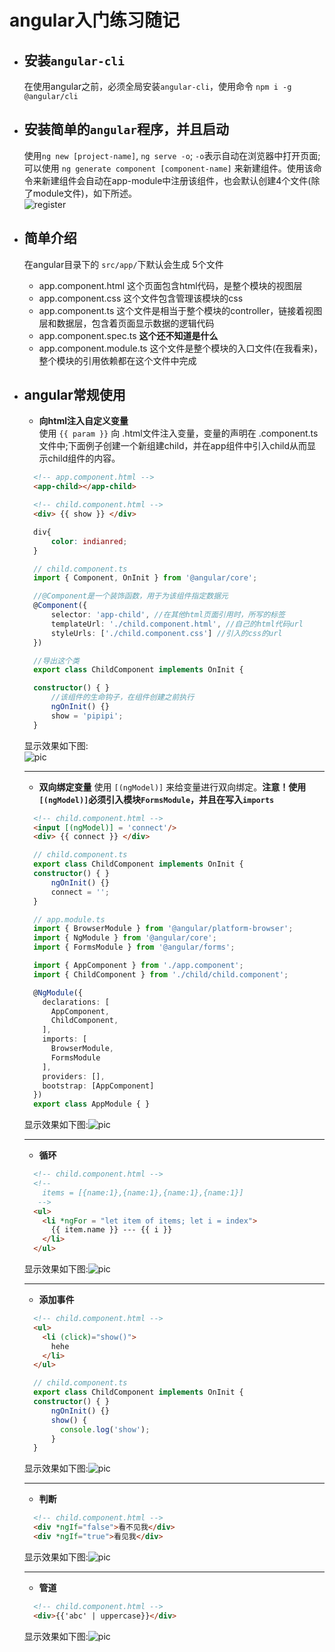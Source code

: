 # angular入门练习随记

- ## 安装`angular-cli`

  在使用angular之前，必须全局安装`angular-cli`，使用命令 `npm i -g @angular/cli`

- ## 安装简单的`angular`程序，并且启动

  使用`ng new [project-name]`, `ng serve -o`; `-o`表示自动在浏览器中打开页面; 可以使用 `ng generate component [component-name]` 来新建组件。使用该命令来新建组件会自动在app-module中注册该组件，也会默认创建4个文件(除了module文件)，如下所述。  
  ![register](image/20190522angularSimple_2.png)

- ## 简单介绍

  在angular目录下的 `src/app/`下默认会生成 5个文件

  - app.component.html 这个页面包含html代码，是整个模块的视图层
  - app.component.css  这个文件包含管理该模块的css
  - app.component.ts   这个文件是相当于整个模块的controller，链接着视图层和数据层，包含着页面显示数据的逻辑代码
  - app.component.spec.ts  **这个还不知道是什么**
  - app.component.module.ts 这个文件是整个模块的入口文件(在我看来)，整个模块的引用依赖都在这个文件中完成

- ## angular常规使用
  
  - **向html注入自定义变量**  
  使用 `{{ param }}` 向 .html文件注入变量，变量的声明在 .component.ts文件中;下面例子创建一个新组建child，并在app组件中引入child从而显示child组件的内容。

  ```html
    <!-- app.component.html -->
    <app-child></app-child>
  ```

  ```html
    <!-- child.component.html -->
    <div> {{ show }} </div>
  ```

  ```css
    div{
        color: indianred;
    }
  ```

  ```typeScript
    // child.component.ts
    import { Component, OnInit } from '@angular/core';

    //@Component是一个装饰函数，用于为该组件指定数据元
    @Component({
        selector: 'app-child', //在其他html页面引用时，所写的标签
        templateUrl: './child.component.html', //自己的html代码url
        styleUrls: ['./child.component.css'] //引入的css的url
    })

    //导出这个类
    export class ChildComponent implements OnInit {

    constructor() { }
        //该组件的生命钩子，在组件创建之前执行
        ngOnInit() {}
        show = 'pipipi';
    }
  ```

  显示效果如下图:  
  ![pic](image/20190522angularSimple_1.png)

  ---

  - **双向绑定变量**
  使用 `[(ngModel)]` 来给变量进行双向绑定。**注意！使用 `[(ngModel)]`必须引入模块`FormsModule`，并且在写入`imports`**

  ```html
    <!-- child.component.html -->
    <input [(ngModel)] = 'connect'/>
    <div> {{ connect }} </div>
  ```

  ```typeScript
    // child.component.ts
    export class ChildComponent implements OnInit {
    constructor() { }
        ngOnInit() {}
        connect = '';
    }
  ```

  ```typeScript
    // app.module.ts
    import { BrowserModule } from '@angular/platform-browser';
    import { NgModule } from '@angular/core';
    import { FormsModule } from '@angular/forms';

    import { AppComponent } from './app.component';
    import { ChildComponent } from './child/child.component';

    @NgModule({
      declarations: [
        AppComponent,
        ChildComponent,
      ],
      imports: [
        BrowserModule,
        FormsModule
      ],
      providers: [],
      bootstrap: [AppComponent]
    })
    export class AppModule { }
  ```

  显示效果如下图:![pic](image/20190522angularSimple_3.png)

  ---

  - **循环**

  ```html
    <!-- child.component.html -->
    <!-- 
      items = [{name:1},{name:1},{name:1},{name:1}]
     -->
    <ul>
      <li *ngFor = "let item of items; let i = index">
        {{ item.name }} --- {{ i }}
      </li>
    </ul>
  ```

  显示效果如下图:![pic](image/20190522angularSimple_4.png)

  ---

  - **添加事件**

  ```html
    <!-- child.component.html -->
    <ul>
      <li (click)="show()">
        hehe
      </li>
    </ul>
  ```

  ```typeScript
    // child.component.ts
    export class ChildComponent implements OnInit {
    constructor() { }
        ngOnInit() {}
        show() {
          console.log('show');
        }
    }
  ```

  显示效果如下图:![pic](image/20190522angularSimple_5.png)

  ---

  - **判断**

  ```html
    <!-- child.component.html -->
    <div *ngIf="false">看不见我</div>
    <div *ngIf="true">看见我</div>
  ```

  显示效果如下图:![pic](image/20190522angularSimple_6.png)

  ---
  
  - **管道**

  ```html
    <!-- child.component.html -->
    <div>{{'abc' | uppercase}}</div>
  ```

  显示效果如下图:![pic](image/20190522angularSimple_7.png)

